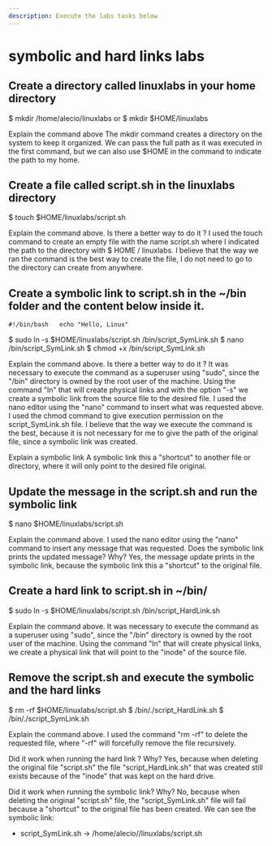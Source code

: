 ```yaml
---
description: Execute the labs tasks below
---
```


# symbolic and hard links labs

## Create a directory called linuxlabs in your home directory

$ mkdir /home/alecio/linuxlabs or
$ mkdir $HOME/linuxlabs

Explain the command above
  The mkdir command creates a directory on the system to keep it organized.
  We can pass the full path as it was executed in the first command, but we can also use $HOME in the command to indicate the path to my home.

## Create a file called script.sh in the linuxlabs directory

$ touch $HOME/linuxlabs/script.sh

Explain the command above. Is there a better way to do it ?
  I used the touch command to create an empty file with the name script.sh where I indicated the path to the directory with $ HOME / linuxlabs.
  I believe that the way we ran the command is the best way to create the file, I do not need to go to the directory can create from anywhere.

## Create a symbolic link to script.sh in the ~/bin folder and the content below inside it.

`#!/bin/bash  
echo "Hello, Linux"`

$ sudo ln -s $HOME/linuxlabs/script.sh /bin/script_SymLink.sh
$ nano /bin/script_SymLink.sh
$ chmod +x /bin/script_SymLink.sh

Explain the command above. Is there a better way to do it ?
  It was necessary to execute the command as a superuser using "sudo", since the "/bin" directory is owned by the root user of the machine.
  Using the command "ln" that will create physical links and with the option "-s" we create a symbolic link from the source file to the desired file.
  I used the nano editor using the "nano" command to insert what was requested above.
  I used the chmod command to give execution permission on the script_SymLink.sh file.
  I believe that the way we execute the command is the best, because it is not necessary for me to give the path of the original file, since a symbolic link was created.

Explain a symbolic link
  A symbolic link this a "shortcut" to another file or directory, where it will only point to the desired file original.

## Update the message in the script.sh and run the symbolic link

$ nano $HOME/linuxlabs/script.sh 

Explain the command above.
  I used the nano editor using the "nano" command to insert any message that was requested.
Does the symbolic link prints the updated message? Why?
  Yes, the message update prints in the symbolic link, because the symbolic link this a "shortcut" to the original file.
  
## Create a hard link to script.sh in ~/bin/

$ sudo ln -s $HOME/linuxlabs/script.sh /bin/script_HardLink.sh

Explain the command above.
  It was necessary to execute the command as a superuser using "sudo", since the "/bin" directory is owned by the root user of the machine.
  Using the command "ln" that will create physical links, we create a physical link that will point to the "inode" of the source file.

## Remove the script.sh and execute the symbolic and the hard links

$ rm -rf $HOME/linuxlabs/script.sh
$ /bin/./script_HardLink.sh
$ /bin/./script_SymLink.sh

Explain the command above.
  I used the command "rm -rf" to delete the requested file, where "-rf" will forcefully remove the file recursively.

Did it work when running the hard link ? Why?
  Yes, because when deleting the original file "script.sh" the file "script_HardLink.sh" that was created still exists because of the "inode" that was kept on the hard drive.
  
Did it work when running the symbolic link? Why?
  No, because when deleting the original "script.sh" file, the "script_SymLink.sh" file will fail because a "shortcut" to the original file has been created.
  We can see the symbolic link:
   - script_SymLink.sh -> /home/alecio//linuxlabs/script.sh
